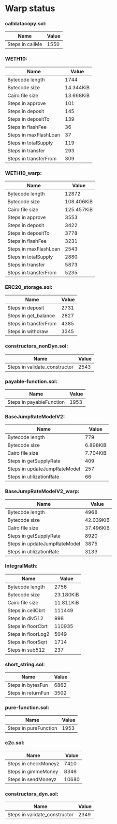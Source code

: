 # Warp status
### calldatacopy.sol:
| Name | Value |
| ----------- | ----------- |
| Steps in callMe | 1550 |
### WETH10:
| Name | Value |
| ----------- | ----------- |
| Bytecode length | 1744 |
| Bytecode size | 14.344KiB |
| Cairo file size | 13.668KiB |
| Steps in approve | 101 |
| Steps in deposit | 145 |
| Steps in depositTo | 139 |
| Steps in flashFee | 36 |
| Steps in maxFlashLoan | 37 |
| Steps in totalSupply | 119 |
| Steps in transfer | 293 |
| Steps in transferFrom | 309 |
### WETH10_warp:
| Name | Value |
| ----------- | ----------- |
| Bytecode length | 12872 |
| Bytecode size | 108.406KiB |
| Cairo file size | 125.457KiB |
| Steps in approve | 3553 |
| Steps in deposit | 3422 |
| Steps in depositTo | 3778 |
| Steps in flashFee | 3231 |
| Steps in maxFlashLoan | 2543 |
| Steps in totalSupply | 2880 |
| Steps in transfer | 5873 |
| Steps in transferFrom | 5235 |
### ERC20_storage.sol:
| Name | Value |
| ----------- | ----------- |
| Steps in deposit | 2731 |
| Steps in get_balance | 2827 |
| Steps in transferFrom | 4385 |
| Steps in withdraw | 3345 |
### constructors_nonDyn.sol:
| Name | Value |
| ----------- | ----------- |
| Steps in validate_constructor | 2543 |
### payable-function.sol:
| Name | Value |
| ----------- | ----------- |
| Steps in payableFunction | 1953 |
### BaseJumpRateModelV2:
| Name | Value |
| ----------- | ----------- |
| Bytecode length | 779 |
| Bytecode size | 6.898KiB |
| Cairo file size | 7.704KiB |
| Steps in getSupplyRate | 409 |
| Steps in updateJumpRateModel | 257 |
| Steps in utilizationRate | 66 |
### BaseJumpRateModelV2_warp:
| Name | Value |
| ----------- | ----------- |
| Bytecode length | 4968 |
| Bytecode size | 42.039KiB |
| Cairo file size | 37.496KiB |
| Steps in getSupplyRate | 8920 |
| Steps in updateJumpRateModel | 3875 |
| Steps in utilizationRate | 3133 |
### IntegralMath:
| Name | Value |
| ----------- | ----------- |
| Bytecode length | 2756 |
| Bytecode size | 23.180KiB |
| Cairo file size | 11.811KiB |
| Steps in ceilCbrt | 111449 |
| Steps in div512 | 998 |
| Steps in floorCbrt | 110935 |
| Steps in floorLog2 | 5049 |
| Steps in floorSqrt | 1714 |
| Steps in sub512 | 237 |
### short_string.sol:
| Name | Value |
| ----------- | ----------- |
| Steps in bytesFun | 6862 |
| Steps in returnFun | 3502 |
### pure-function.sol:
| Name | Value |
| ----------- | ----------- |
| Steps in pureFunction | 1953 |
### c2c.sol:
| Name | Value |
| ----------- | ----------- |
| Steps in checkMoneyz | 7410 |
| Steps in gimmeMoney | 8346 |
| Steps in sendMoneyz | 10680 |
### constructors_dyn.sol:
| Name | Value |
| ----------- | ----------- |
| Steps in validate_constructor | 2349 |
